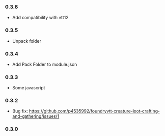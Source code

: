 ### 0.3.6

- Add compatibility with vtt12

### 0.3.5

- Unpack folder

### 0.3.4

- Add Pack Folder to module.json

### 0.3.3

- Some javascript

### 0.3.2

- Bug fix: https://github.com/p4535992/foundryvtt-creature-loot-crafting-and-gathering/issues/1

### 0.3.0
